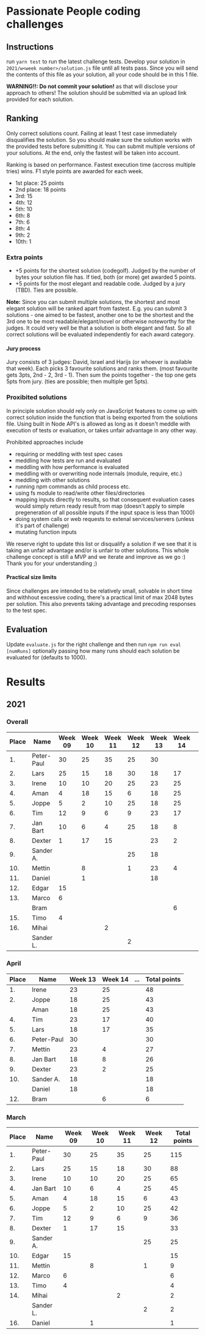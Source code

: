# Passionate People coding challenges
## Instructions

run `yarn test` to run the latest challenge tests.
Develop your solution in `2021/w<week number>/solution.js` file until all tests pass.
Since you will send the contents of this file as your solution, all your code should be in this 1 file.

**WARNING!!: Do not commit your solution!** as that will disclose your approach to others!
The solution should be submitted via an upload link provided for each solution.

## Ranking
Only correct solutions count. Failing at least 1 test case immediately disqualifies the solution.
So you should make sure the solution works with the provided tests before submitting it.
You can submit multiple versions of your solutions. At the end, only the fastest will be taken into account.

Ranking is based on performance. Fastest execution time (accross multiple tries) wins. F1 style points are awarded for each week.
- 1st place: 25 points
- 2nd place: 18 points
- 3rd: 15
- 4th: 12
- 5th: 10
- 6th: 8
- 7th: 6
- 8th: 4
- 9th: 2
- 10th: 1

### Extra points

- +5 points for the shortest solution (codegolf). Judged by the number of bytes your solution file has. If tied, both (or more) get awarded 5 points.
- +5 points for the most elegant and readable code. Judged by a jury (TBD). Ties are possible.

**Note:** Since you can submit multiple solutions, the shortest and most elegant solution will be ranked apart from fastest. E.g. you can submit 3 solutions - one aimed to be fastest, another one to be the shortest and the 3rd one to be most readable/elegant/novel or otherwise noteworthy for the judges. It could very well be that a solution is both elegant and fast. So all correct solutions will be evaluated independently for each award category.

#### Jury process

Jury consists of 3 judges: David, Israel and Harijs (or whoever is available that week).
Each picks 3 favourite solutions and ranks them. (most favourite gets 3pts, 2nd - 2, 3rd - 1).
Then sum the points together - the top one gets 5pts from jury. (ties are possible; then multiple get 5pts).

### Proxibited solutions

In principle solution should rely only on JavaScript features to come up with correct solution inside the function that is being exported from the solutions file.
Using built in Node API's is allowed as long as it doesn't meddle with execution of tests or evaluation, or takes unfair advantage in any other way.

Prohibited approaches include
- requiring or meddling with test spec cases
- meddling how tests are run and evaluated
- meddling with how performance is evaluated
- meddling with or overwriting node internals (module, require, etc.)
- meddling with other solutions
- running npm commands as child process etc.
- using fs module to read/write other files/directories
- mapping inputs directly to results, so that consequent evaluation cases would simply return ready result from map (doesn't apply to simple pregeneration of all possible inputs if the input space is less than 1000)
- doing system calls or web requests to extenal services/servers (unless it's part of challenge)
- mutating function inputs

We reserve right to update this list or disqualify a solution if we see that it is taking an unfair advantage and/or is unfair to other solutions.
This whole challenge concept is still a MVP and we iterate and improve as we go :) Thank you for your understanding ;)

#### Practical size limits

Since challenges are intended to be relatively small, solvable in short time and withhout excessive coding, there's a practical limit of max 2048 bytes per solution.
This also prevents taking advantage and precoding responses to the test spec.

## Evaluation

Update `evaluate.js` for the right challenge and then run `npm run eval [numRuns]` optionally passing how many runs should each solution be evaluated for (defaults to 1000).


# Results
## 2021
### Overall

| Place | Name       | Week 09 | Week 10 | Week 11 | Week 12   | Week 13   | Week 14  |       | Total points |
|-------|------------|---------|---------|---------|-----------|-----------|----------|-------|--------------|
| 1.    | Peter-Paul | 30      | 25      | 35      | 25        | 30        |          |       | 145          |
| 2.    | Lars       | 25      | 15      | 18      | 30        | 18        | 17       |       | 123          |
| 3.    | Irene      | 10      | 10      | 20      | 25        | 23        | 25       |       | 113          |
| 4.    | Aman       | 4       | 18      | 15      | 6         | 18        | 25       |       | 86           |
| 5.    | Joppe      | 5       | 2       | 10      | 25        | 18        | 25       |       | 85           |
| 6.    | Tim        | 12      | 9       | 6       | 9         | 23        | 17       |       | 76           |
| 7.    | Jan Bart   | 10      | 6       | 4       | 25        | 18        | 8        |       | 71           |
| 8.    | Dexter     | 1       | 17      | 15      |           | 23        | 2        |       | 58           |
| 9.    | Sander A.  |         |         |         | 25        | 18        |          |       | 43           |
| 10.   | Mettin     |         | 8       |         | 1         | 23        | 4        |       | 36           |
| 11.   | Daniel     |         | 1       |         |           | 18        |          |       | 19           |
| 12.   | Edgar      | 15      |         |         |           |           |          |       | 15           |
| 13.   | Marco      | 6       |         |         |           |           |          |       | 6            |
|       | Bram       |         |         |         |           |           | 6        |       | 6            |
| 15.   | Timo       | 4       |         |         |           |           |          |       | 4            |
| 16.   | Mihai      |         |         | 2       |           |           |          |       | 2            |
|       | Sander L.  |         |         |         | 2         |           |          |       | 2            |


### April


| Place | Name        | Week 13     | Week 14  | ...      | Total points |
|-------|-------------|-------------|----------|----------|--------------|
| 1.    | Irene       | 23          | 25       |          | 48           |
| 2.    | Joppe       | 18          | 25       |          | 43           |
|       | Aman        | 18          | 25       |          | 43           |
| 4.    | Tim         | 23          | 17       |          | 40           |
| 5.    | Lars        | 18          | 17       |          | 35           |
| 6.    | Peter-Paul  | 30          |          |          | 30           |
| 7.    | Mettin      | 23          | 4        |          | 27           |
| 8.    | Jan Bart    | 18          | 8        |          | 26           |
| 9.    | Dexter      | 23          | 2        |          | 25           |
| 10.   | Sander A.   | 18          |          |          | 18           |
|       | Daniel      | 18          |          |          | 18           |
| 12.   | Bram        |             | 6        |          | 6            |


### March

| Place | Name       | Week 09 | Week 10 | Week 11 | Week 12   | Total points |
|-------|------------|---------|---------|---------|-----------|--------------|
| 1.    | Peter-Paul | 30      | 25      | 35      | 25        | 115          |
| 2.    | Lars       | 25      | 15      | 18      | 30        | 88           |
| 3.    | Irene      | 10      | 10      | 20      | 25        | 65           |
| 4.    | Jan Bart   | 10      | 6       | 4       | 25        | 45           |
| 5.    | Aman       | 4       | 18      | 15      | 6         | 43           |
| 6.    | Joppe      | 5       | 2       | 10      | 25        | 42           |
| 7.    | Tim        | 12      | 9       | 6       | 9         | 36           |
| 8.    | Dexter     | 1       | 17      | 15      |           | 33           |
| 9.    | Sander A.  |         |         |         | 25        | 25           |
| 10.   | Edgar      | 15      |         |         |           | 15           |
| 11.   | Mettin     |         | 8       |         | 1         | 9            |
| 12.   | Marco      | 6       |         |         |           | 6            |
| 13.   | Timo       | 4       |         |         |           | 4            |
| 14.   | Mihai      |         |         | 2       |           | 2            |
|       | Sander L.  |         |         |         | 2         | 2            |
| 16.   | Daniel     |         | 1       |         |           | 1            |
